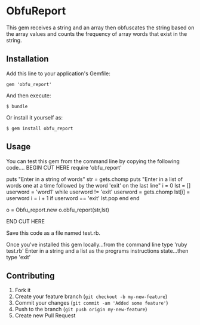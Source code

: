 # ObfuReport

This gem receives a string and an array then obfuscates the string based on the array values and counts the frequency of array words that exist in the string.

## Installation

Add this line to your application's Gemfile:

    gem 'obfu_report'

And then execute:

    $ bundle

Or install it yourself as:

    $ gem install obfu_report

## Usage

You can test this gem from the command line by copying the following code....
BEGIN CUT HERE
require 'obfu_report'


puts "Enter in a string of words"
str = gets.chomp
puts "Enter in a list of words one at a time followed by the word 'exit' on the last line"
i = 0
lst = []
userword = 'word1'
while userword != 'exit'
  userword = gets.chomp
  lst[i] = userword
  i = i + 1
  if userword == 'exit'
    lst.pop
  end
end

o = Obfu_report.new
o.obfu_report(str,lst)

END CUT HERE

Save this code as a file named test.rb.

Once you've installed this gem locally...from the command line type 'ruby test.rb'
Enter in a string and a list as the programs instructions state...then type 'exit'


## Contributing

1. Fork it
2. Create your feature branch (`git checkout -b my-new-feature`)
3. Commit your changes (`git commit -am 'Added some feature'`)
4. Push to the branch (`git push origin my-new-feature`)
5. Create new Pull Request
